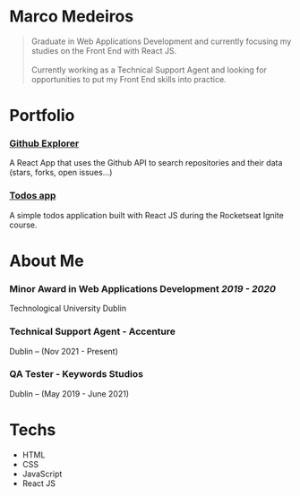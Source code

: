 # Marco Medeiros

> Graduate in Web Applications Development and currently focusing my studies on the Front End with React JS. </br></br> 
Currently working as a Technical Support Agent and looking for opportunities to put my Front End skills into practice.
> 

# Portfolio

### [Github Explorer](https://confident-noether-0c8bcf.netlify.app/) </br>
A React App that uses the Github API to search repositories and their data (stars, forks, open issues...)

### [Todos app](https://frosty-banach-ebfd09.netlify.app/) </br>
A simple todos application built with React JS during the Rocketseat Ignite course.

# About Me

### Minor Award in Web Applications Development *2019 - 2020*
Technological University Dublin

### Technical Support Agent - Accenture
Dublin – (Nov 2021 - Present)

### QA Tester - Keywords Studios
Dublin – (May 2019 - June 2021)

# Techs

- HTML
- CSS
- JavaScript
- React JS
